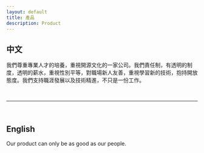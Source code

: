 ```yaml
---
layout: default
title: 產品
description: Product
---
```


## 中文

我們尊重專業人才的培養，重視開源文化的一家公司。我們責任制，有透明的制度，透明的薪水，重視性別平等，對職場新人友善，重視學習新的技術，抱持開放態度。我們支持職涯發展以及技術精進，不只是一份工作。




<br>

---

<br>

## English

Our product can only be as good as our people.